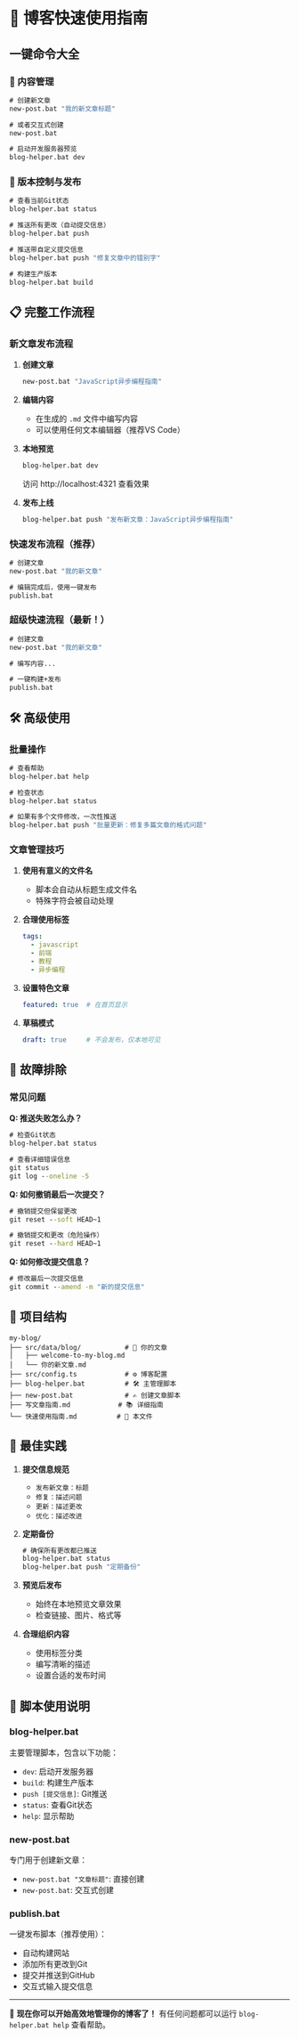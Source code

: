 # 🚀 博客快速使用指南

## 一键命令大全

### 📝 内容管理

```cmd
# 创建新文章
new-post.bat "我的新文章标题"

# 或者交互式创建
new-post.bat

# 启动开发服务器预览
blog-helper.bat dev
```

### 🔄 版本控制与发布

```cmd
# 查看当前Git状态
blog-helper.bat status

# 推送所有更改（自动提交信息）
blog-helper.bat push

# 推送带自定义提交信息
blog-helper.bat push "修复文章中的错别字"

# 构建生产版本
blog-helper.bat build
```

## 📋 完整工作流程

### 新文章发布流程

1. **创建文章**
   ```cmd
   new-post.bat "JavaScript异步编程指南"
   ```

2. **编辑内容**
   - 在生成的 `.md` 文件中编写内容
   - 可以使用任何文本编辑器（推荐VS Code）

3. **本地预览**
   ```cmd
   blog-helper.bat dev
   ```
   访问 http://localhost:4321 查看效果

4. **发布上线**
   ```cmd
   blog-helper.bat push "发布新文章：JavaScript异步编程指南"
   ```

### 快速发布流程（推荐）

```cmd
# 创建文章
new-post.bat "我的新文章"

# 编辑完成后，使用一键发布
publish.bat
```

### 超级快速流程（最新！）

```cmd
# 创建文章
new-post.bat "我的新文章"

# 编写内容...

# 一键构建+发布
publish.bat
```

## 🛠️ 高级使用

### 批量操作

```cmd
# 查看帮助
blog-helper.bat help

# 检查状态
blog-helper.bat status

# 如果有多个文件修改，一次性推送
blog-helper.bat push "批量更新：修复多篇文章的格式问题"
```

### 文章管理技巧

1. **使用有意义的文件名**
   - 脚本会自动从标题生成文件名
   - 特殊字符会被自动处理

2. **合理使用标签**
   ```yaml
   tags:
     - javascript
     - 前端
     - 教程
     - 异步编程
   ```

3. **设置特色文章**
   ```yaml
   featured: true  # 在首页显示
   ```

4. **草稿模式**
   ```yaml
   draft: true     # 不会发布，仅本地可见
   ```

## 🔧 故障排除

### 常见问题

**Q: 推送失败怎么办？**
```cmd
# 检查Git状态
blog-helper.bat status

# 查看详细错误信息
git status
git log --oneline -5
```

**Q: 如何撤销最后一次提交？**
```cmd
# 撤销提交但保留更改
git reset --soft HEAD~1

# 撤销提交和更改（危险操作）
git reset --hard HEAD~1
```

**Q: 如何修改提交信息？**
```cmd
# 修改最后一次提交信息
git commit --amend -m "新的提交信息"
```

## 📁 项目结构

```
my-blog/
├── src/data/blog/           # 📝 你的文章
│   ├── welcome-to-my-blog.md
│   └── 你的新文章.md
├── src/config.ts            # ⚙️ 博客配置
├── blog-helper.bat          # 🛠️ 主管理脚本
├── new-post.bat             # ✍️ 创建文章脚本
├── 写文章指南.md            # 📚 详细指南
└── 快速使用指南.md          # 🚀 本文件
```

## 🎯 最佳实践

1. **提交信息规范**
   - `发布新文章：标题`
   - `修复：描述问题`
   - `更新：描述更改`
   - `优化：描述改进`

2. **定期备份**
   ```cmd
   # 确保所有更改都已推送
   blog-helper.bat status
   blog-helper.bat push "定期备份"
   ```

3. **预览后发布**
   - 始终在本地预览文章效果
   - 检查链接、图片、格式等

4. **合理组织内容**
   - 使用标签分类
   - 编写清晰的描述
   - 设置合适的发布时间

## 📝 脚本使用说明

### blog-helper.bat
主要管理脚本，包含以下功能：
- `dev`: 启动开发服务器
- `build`: 构建生产版本
- `push [提交信息]`: Git推送
- `status`: 查看Git状态
- `help`: 显示帮助

### new-post.bat
专门用于创建新文章：
- `new-post.bat "文章标题"`: 直接创建
- `new-post.bat`: 交互式创建

### publish.bat
一键发布脚本（推荐使用）：
- 自动构建网站
- 添加所有更改到Git
- 提交并推送到GitHub
- 交互式输入提交信息

---

🎉 **现在你可以开始高效地管理你的博客了！** 有任何问题都可以运行 `blog-helper.bat help` 查看帮助。 